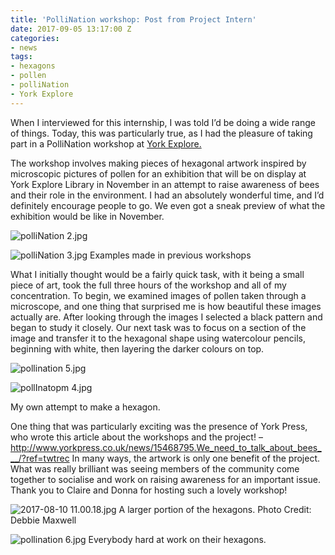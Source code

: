 ```yaml
---
title: 'PolliNation workshop: Post from Project Intern'
date: 2017-09-05 13:17:00 Z
categories:
- news
tags:
- hexagons
- pollen
- polliNation
- York Explore
---
```


When I interviewed for this internship, I was told I’d be doing a wide range of things. Today, this was particularly true, as I had the pleasure of taking part in a PolliNation workshop at [York Explore.](http://www.exploreyork.org.uk/york-explore/)

The workshop involves making pieces of hexagonal artwork inspired by microscopic pictures of pollen for an exhibition that will be on display at York Explore Library in November in an attempt to raise awareness of bees and their role in the environment. I had an absolutely wonderful time, and I’d definitely encourage people to go. We even got a sneak preview of what the exhibition would be like in November.

![polliNation 2.jpg](/uploads/polliNation%202.jpg)

![polliNation 3.jpg](/uploads/polliNation%203.jpg)
Examples made in previous workshops

What I initially thought would be a fairly quick task, with it being a small piece of art, took the full three hours of the workshop and all of my concentration. To begin, we examined images of pollen taken through a microscope, and one thing that surprised me is how beautiful these images actually are. After looking through the images I selected a black pattern and began to study it closely.  Our next task was to focus on a section of the image and transfer it to the hexagonal shape using watercolour pencils, beginning with white, then layering the darker colours on top.

![pollination 5.jpg](/uploads/pollination%205.jpg)

![pollInatopm 4.jpg](/uploads/pollInatopm%204.jpg)

My own attempt to make a hexagon.

One thing that was particularly exciting was the presence of York Press, who wrote this article about the workshops and the project! –
http://www.yorkpress.co.uk/news/15468795.We_need_to_talk_about_bees___/?ref=twtrec
In many ways, the artwork is only one benefit of the project. What was really brilliant was seeing members of the community come together to socialise and work on raising awareness for an important issue. Thank you to Claire and Donna for hosting such a lovely workshop!

![2017-08-10 11.00.18.jpg](/uploads/2017-08-10%2011.00.18.jpg)
A larger portion of the hexagons. Photo Credit: Debbie Maxwell

![pollination 6.jpg](/uploads/pollination%206.jpg)
Everybody hard at work on their hexagons.